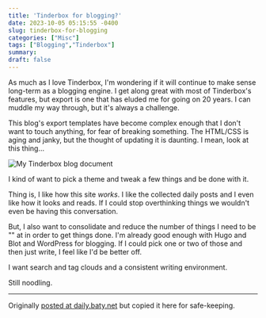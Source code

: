 ```yaml
---
title: 'Tinderbox for blogging?'
date: 2023-10-05 05:15:55 -0400
slug: tinderbox-for-blogging
categories: ["Misc"]
tags: ["Blogging","Tinderbox"]
summary: 
draft: false
---
```


As much as I love Tinderbox, I'm wondering if it will continue to make sense long-term as a blogging engine. I get along great with most of Tinderbox's features, but export is one that has eluded me for going on 20 years. I can muddle my way through, but it's always a challenge.

This blog's export templates have become complex enough that I don't want to touch anything, for fear of breaking something. The HTML/CSS is aging and janky, but the thought of updating it is daunting. I mean, look at this thing...

![My Tinderbox blog document](/img/2023/10/20231005-tinderbox.png)

I kind of want to pick a theme and tweak a few things and be done with it.

Thing is, I like how this site _works_. I like the collected daily posts and I even like how it looks and reads. If I could stop overthinking things we wouldn't even be having this conversation.

But, I also want to consolidate and reduce the number of things I need to be "" at in order to get things done. I'm already good enough with Hugo and Blot and WordPress for blogging. If I could pick one or two of those and then just write, I feel like I'd be better off.

I want search and tag clouds and a consistent writing environment.

Still noodling.

---
Originally [posted at daily.baty.net](https://daily.baty.net/posts/2023/10/05/Tinderbox-for-blogging.html) but copied it here for safe-keeping.
